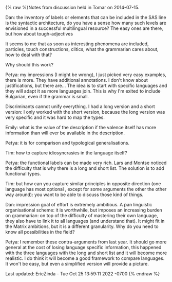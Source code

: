 {% raw %}Notes from discussion held in Tomar on 2014-07-15.

Dan: the inventory of labels or elements that can be included in the SAS
line is the syntactic architecture, do you have a sense how many such
levels are envisioned in a successful multilingual resource? The easy
ones are there, but how about tough-adjectives

It seems to me that as soon as interesting phenomena are included,
particles, touch constructions, clitics, what the grammarian cares
about, how to deal with that?

Why should this work?

Petya: my impressions (I might be wrong), I just picked very easy
examples, there is more. They have additional annotations. I don't know
about justifications, but there are… The idea is to start with specific
languages and they will adapt it as more languages join. This is why I'm
exited to include Bulgarian, even if the grammar is small.

Discriminants cannot unify everything. I had a long version and a short
version: I only worked with the short version, because the long version
was very specific and it was hard to map the types.

Emily: what is the value of the description if the valence itself has
more information than will ever be available in the description.

Petya: it is for comparison and typological generalisations.

Tim: how to capture idiosyncrasies in the language itself?

Petya: the functional labels can be made very rich. Lars and Montse
noticed the difficulty that is why there is a long and short list. The
solution is to add functional types.

Tim: but how can you capture similar principles in opposite direction
(one language has most optional , except for some arguments the other
the other way around): you want to be able to discuss those kind of
things.

Dan: impression goal of effort is extremely ambitious. A pan linguistic
organisational scheme: it is worthwhile, but imposes an increasing
burden on grammarian: on top of the difficulty of mastering their own
language, they also have to link it to all languages (and understand
that). It might fit in the Matrix ambitions, but it is a different
granularity. Why do you need to know all possibilities in the field?

Petya: I remember these contra-arguments from last year. It should go
more general at the cost of losing language specific information, this
happened with the three languages with the long and short list and it
will become more realistic. I do think it will become a good framework
to compare languages. It won't be easy, but even a simplified version
will provide a picture.

Last updated: EricZinda - Tue Oct 25 13:59:11 2022 -0700
{% endraw %}